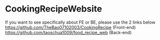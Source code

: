# CookingRecipeWebsite
If you want to see specifically about FE or BE, please use the 2 links below
https://github.com/TheBao07102003/CookingRecipe (Front-end)
https://github.com/taoschua1009/food_recipe_web (Back-end)
